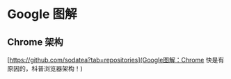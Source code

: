 # Google 图解

## Chrome 架构

[https://github.com/sodatea?tab=repositories](Google图解：Chrome 快是有原因的，科普浏览器架构！)
